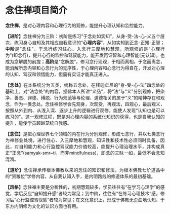 # 念住禅项目简介

<p style="text-align: justify;">
<b>念住禅</b>，是对心理内容和心理行为的观修，能提升心理认知和监控能力。
</p>

<p style="text-align: justify;">
<b>【进阶】</b>念住禅分为三阶：初阶是练习“于念处如实知”，从身-受-法-心-义五个层次，练习身心自知及其相应自我意识的“<b>心理内容</b>”，从如实知到正念-正知-正智；<b>中阶</b>是“念住”，于念行练习住心、入念行三摩地和慧观，所观修的是“心理行为”(即念行)，提升心行的监控和驾驭能力，能开发再证智和心理智能(元认知)，也成为念解脱的前提；<b>高阶</b>是“念解脱”，修习念行现观，于相而离相，于念而离念，能消解所念内容和心念行为的无序性，于心理内容和心念行为得自在，开发对心理的认知、驾驭和领悟能力，但需有实证才能真正进入。
</p>

<p style="text-align: justify;">
<b>【念处】</b>在本系统分为五类，统称五念处，在释迦牟尼的“身-受-心-法”四念处的基础上，对“法念处”的内容，据佛本人所讲“义品”，将“法”与“义”分别观修，把染净、善恶、罪德、缚脱、行为规范等与伦理、道德相关的属于“义”的精神存在和观念，作为一类念处。念住禅修学会先观身，次观受，再观法，四观心，最后观义，按照从外到内、从浅入深、逐步上升的逻辑进行观修，能使人发现“认知也是可以练习的”。这一观修过程，既是对心理内容的系统化知识的获得，也是自我认知的提升，能使学员超越笼统自我感。
</p>

<p style="text-align: justify;">
<b>【念住】</b>是把心理世界七个领域的内在行为分别观修，形成七念行，并以七类念行为禅修业处境，进行住心、入三摩地和慧观，知识性和技术性必须同时具备，因此，对自知能力和心行监控驾驭能力价值较高，能提升心理治理水平，并构成真正“正念”(samyak-smr~ti，而非mindfulness)，即念的三昧一如，最低不会念知混淆。
</p>

<p style="text-align: justify;">
<b>【道阶】</b>念住禅承传根本佛教以来的念住的知识和修法，为根本佛教七阶道品中的“资粮位”学修内容，从自我认知入手，是内明路线的修道体系的最初基础。
</p>

<p style="text-align: justify;">
<b>【风格】</b>念住禅主要是分析性的，初期慧观较多，学员往往有“在学习心理学”的感觉，学后反应“自知提升感”者较为常见；到中阶，往往有“在练习心理技术”感，修习后“心行监控驾驭感”者较为常见；在文化意识上，形成于佛教无歪曲地认知、于东方内明修为文化的认识方面也有用。
</p>